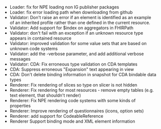 * Loader: fix for NPE loading non IG publisher packages
* Loader: fix error loading path when downloading from github
* Validator: Don't raise an error if an element is identified as an example of an inherited profile rather than one defined in the current resource.
* Validator: Add support for $index on aggregators in FHIRPath
* Validator: don't fail with an exception if an unknown resource type appears in contained resource
* Validator: improved validation for some value sets that are based on unknown code systems
* Validator: add the -verbose parameter, and add additional verbose messages
* Validator: CDA: Fix erroneous type validation on CDA templates
* CDA: Suppress erroneous "Expansion" text appearing in view
* CDA: Don't delete binding information in snapshot for CDA bindable data types
* Renderer: Fix rendering of slices so type on slicer is not hidden
* Renderer: Fix rendering for most resources - remove empty tables (e.g. text element, that shouldn't render)
* Renderer: Fix NPE rendering code systems with some kinds of properties
* Renderer: Improve rendering of questionnaires (icons, option sets)
* Renderer: add support for CodeableReference
* Renderer Support binding mode and XML element information 
